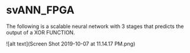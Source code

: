 # svANN_FPGA
The following is a scalable neural network with 3 stages that predicts the output of a XOR FUNCTION.


![alt text](Screen Shot 2019-10-07 at 11.14.17 PM.png)
